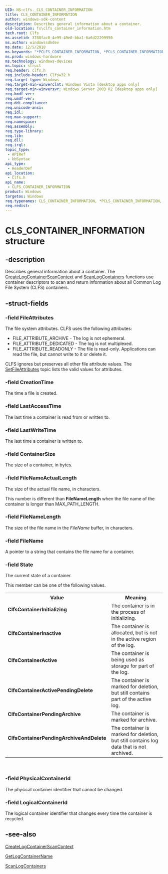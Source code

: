 ```yaml
---
UID: NS:clfs._CLS_CONTAINER_INFORMATION
title: CLS_CONTAINER_INFORMATION
author: windows-sdk-content
description: Describes general information about a container.
old-location: fs\clfs_container_information.htm
tech.root: Clfs
ms.assetid: 3788fac0-4e99-49e0-bba1-6a6d22299950
ms.author: windowssdkdev
ms.date: 12/5/2018
ms.keywords: "*PCLFS_CONTAINER_INFORMATION, *PCLS_CONTAINER_INFORMATION, CLFS_CONTAINER_INFORMATION, CLFS_CONTAINER_INFORMATION structure [Files], CLS_CONTAINER_INFORMATION, ClfsContainerActive, ClfsContainerActivePendingDelete, ClfsContainerInactive, ClfsContainerInitializing, ClfsContainerPendingArchive, ClfsContainerPendingArchiveAndDelete, PCLFS_CONTAINER_INFORMATION, PCLFS_CONTAINER_INFORMATION structure pointer [Files], PPCLFS_CONTAINER_INFORMATION, PPCLFS_CONTAINER_INFORMATION structure pointer [Files], PPCLS_CONTAINER_INFORMATION, clfs/PCLFS_CONTAINER_INFORMATION, clfs/PPCLFS_CONTAINER_INFORMATION, clfs/_CLFS_CONTAINER_INFORMATION, fs.clfs_container_information"
ms.prod: windows-hardware
ms.technology: windows-devices
ms.topic: struct
req.header: clfs.h
req.include-header: Clfsw32.h
req.target-type: Windows
req.target-min-winverclnt: Windows Vista [desktop apps only]
req.target-min-winversvr: Windows Server 2003 R2 [desktop apps only]
req.kmdf-ver: 
req.umdf-ver: 
req.ddi-compliance: 
req.unicode-ansi: 
req.idl: 
req.max-support: 
req.namespace: 
req.assembly: 
req.type-library: 
req.lib: 
req.dll: 
req.irql: 
topic_type:
 - APIRef
 - kbSyntax
api_type:
 - HeaderDef
api_location:
 - Clfs.h
api_name:
 - CLFS_CONTAINER_INFORMATION
product: Windows
targetos: Windows
req.typenames: CLS_CONTAINER_INFORMATION, *PCLS_CONTAINER_INFORMATION, PPCLS_CONTAINER_INFORMATION
req.redist: 
---
```


# CLS_CONTAINER_INFORMATION structure


## -description


Describes general information about a container.  The <a href="https://msdn.microsoft.com/863e600c-3a7b-47b4-9cc3-dcee1bfcc66b">CreateLogContainerScanContext</a> and <a href="https://msdn.microsoft.com/a3a374ab-e5e9-47c0-9a62-d880823035b5">ScanLogContainers</a> functions use container descriptors to scan and return information  about all  Common Log File System (CLFS) containers. 


## -struct-fields




### -field FileAttributes

The file system attributes. CLFS uses the following attributes:

<ul>
<li>FILE_ATTRIBUTE_ARCHIVE - The log is not ephemeral.
</li>
<li>FILE_ATTRIBUTE_DEDICATED - The log is not multiplexed.
</li>
<li>FILE_ATTRIBUTE_READONLY - The file is read-only. Applications can read the file, but cannot write to it or delete it.</li>
</ul>
CLFS ignores but preserves all other file attribute values. The <a href="https://msdn.microsoft.com/3d5400c3-555f-44fc-9470-52a36d04d90b">SetFileAttributes</a> topic lists the valid values for attributes.


### -field CreationTime

The time a file is created.


### -field LastAccessTime

The last time a container is read from or written to.


### -field LastWriteTime

The last time a container is written to.


### -field ContainerSize

The size of a container, in bytes.


### -field FileNameActualLength

The size of the actual file name, in characters. 

This number is  different than  <b>FileNameLength</b>  when the file name of the container  is longer than MAX_PATH_LENGTH.


### -field FileNameLength

The size of the file name in the <i>FileName</i> buffer, in characters.


### -field FileName

A pointer to a string that contains the file name for a container.


### -field State

The current state of a container.  

This member can be one of the  following values.

<table>
<tr>
<th>Value</th>
<th>Meaning</th>
</tr>
<tr>
<td width="40%"><a id="ClfsContainerInitializing"></a><a id="clfscontainerinitializing"></a><a id="CLFSCONTAINERINITIALIZING"></a><dl>
<dt><b>ClfsContainerInitializing</b></dt>
</dl>
</td>
<td width="60%">
The container is in the process of initializing.

</td>
</tr>
<tr>
<td width="40%"><a id="ClfsContainerInactive"></a><a id="clfscontainerinactive"></a><a id="CLFSCONTAINERINACTIVE"></a><dl>
<dt><b>ClfsContainerInactive</b></dt>
</dl>
</td>
<td width="60%">
The container  is allocated, but  is not in the active region of the log. 

</td>
</tr>
<tr>
<td width="40%"><a id="ClfsContainerActive"></a><a id="clfscontaineractive"></a><a id="CLFSCONTAINERACTIVE"></a><dl>
<dt><b>ClfsContainerActive</b></dt>
</dl>
</td>
<td width="60%">
The container is being used as storage for part of the  log.

</td>
</tr>
<tr>
<td width="40%"><a id="ClfsContainerActivePendingDelete"></a><a id="clfscontaineractivependingdelete"></a><a id="CLFSCONTAINERACTIVEPENDINGDELETE"></a><dl>
<dt><b>ClfsContainerActivePendingDelete</b></dt>
</dl>
</td>
<td width="60%">
The container is marked for deletion, but still contains part of the active log.

</td>
</tr>
<tr>
<td width="40%"><a id="ClfsContainerPendingArchive"></a><a id="clfscontainerpendingarchive"></a><a id="CLFSCONTAINERPENDINGARCHIVE"></a><dl>
<dt><b>ClfsContainerPendingArchive</b></dt>
</dl>
</td>
<td width="60%">
The container is marked for archive.

</td>
</tr>
<tr>
<td width="40%"><a id="ClfsContainerPendingArchiveAndDelete"></a><a id="clfscontainerpendingarchiveanddelete"></a><a id="CLFSCONTAINERPENDINGARCHIVEANDDELETE"></a><dl>
<dt><b>ClfsContainerPendingArchiveAndDelete</b></dt>
</dl>
</td>
<td width="60%">
The container is marked for deletion, but still contains log data that is not  archived.

</td>
</tr>
</table>
 


### -field PhysicalContainerId

The physical container identifier that  cannot  be changed.


### -field LogicalContainerId

The logical container identifier that  changes every time the container is recycled.


## -see-also




<a href="https://msdn.microsoft.com/863e600c-3a7b-47b4-9cc3-dcee1bfcc66b">CreateLogContainerScanContext</a>



<a href="https://msdn.microsoft.com/4ff12544-797d-48b9-9c42-4bec059e6551">GetLogContainerName</a>



<a href="https://msdn.microsoft.com/a3a374ab-e5e9-47c0-9a62-d880823035b5">ScanLogContainers</a>
 

 

